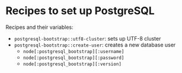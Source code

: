 Recipes to set up PostgreSQL
============================

Recipes and their variables:

* `postgresql-bootstrap::utf8-cluster`: sets up UTF-8 cluster
* `postgresql-bootstrap::create-user`: creates a new database user
    + `node[:postgresql_bootstrap][:username]`
    + `node[:postgresql_bootstrap][:password]`
    + `node[:postgresql_bootstrap][:version]`
